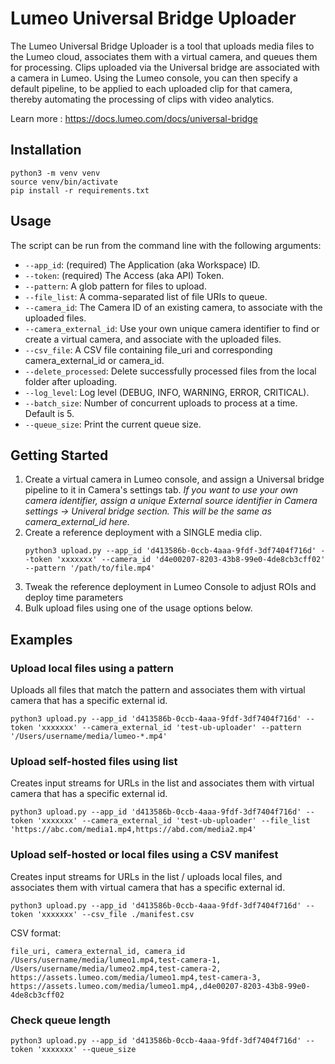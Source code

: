 # Lumeo Universal Bridge Uploader

The Lumeo Universal Bridge Uploader is a tool that uploads media files to the Lumeo cloud, associates them with a virtual camera, and queues them for processing. 
Clips uploaded via the Universal bridge are associated with a camera in Lumeo. Using the Lumeo console, you can then specify a default pipeline, to be applied to each uploaded clip for that camera, thereby automating the processing of clips with video analytics.

Learn more : https://docs.lumeo.com/docs/universal-bridge

## Installation

```
python3 -m venv venv
source venv/bin/activate
pip install -r requirements.txt
```

## Usage

The script can be run from the command line with the following arguments:

- `--app_id`: (required) The Application (aka Workspace) ID.
- `--token`: (required) The Access (aka API) Token.
- `--pattern`: A glob pattern for files to upload.
- `--file_list`: A comma-separated list of file URIs to queue.
- `--camera_id`: The Camera ID of an existing camera, to associate with the uploaded files.
- `--camera_external_id`: Use your own unique camera identifier to find or create a virtual camera, and associate with the uploaded files.
- `--csv_file`: A CSV file containing file_uri and corresponding camera_external_id or camera_id.
- `--delete_processed`: Delete successfully processed files from the local folder after uploading.
- `--log_level`: Log level (DEBUG, INFO, WARNING, ERROR, CRITICAL).
- `--batch_size`: Number of concurrent uploads to process at a time. Default is 5.
- `--queue_size`: Print the current queue size.

## Getting Started

1. Create a virtual camera in Lumeo console, and assign a Universal bridge pipeline to it in Camera's settings tab. 
   *If you want to use your own camera identifier, assign a unique External source identifier in Camera settings -> Univeral bridge section. This will be the same as camera_external_id here.*
2. Create a reference deployment with a SINGLE media clip. 
   ```
   python3 upload.py --app_id 'd413586b-0ccb-4aaa-9fdf-3df7404f716d' --token 'xxxxxxx' --camera_id 'd4e00207-8203-43b8-99e0-4de8cb3cff02' --pattern '/path/to/file.mp4'
   ```
3. Tweak the reference deployment in Lumeo Console to adjust ROIs and deploy time parameters
4. Bulk upload files using one of the usage options below.

## Examples

### Upload local files using a pattern
Uploads all files that match the pattern and associates them with virtual camera that has a specific external id.
```
python3 upload.py --app_id 'd413586b-0ccb-4aaa-9fdf-3df7404f716d' --token 'xxxxxxx' --camera_external_id 'test-ub-uploader' --pattern '/Users/username/media/lumeo-*.mp4'
```

### Upload self-hosted files using list
Creates input streams for URLs in the list and associates them with virtual camera that has a specific external id.
```
python3 upload.py --app_id 'd413586b-0ccb-4aaa-9fdf-3df7404f716d' --token 'xxxxxxx' --camera_external_id 'test-ub-uploader' --file_list 'https://abc.com/media1.mp4,https://abd.com/media2.mp4'
```

### Upload self-hosted or local files using a CSV manifest
Creates input streams for URLs in the list / uploads local files, and associates them with virtual camera that has a specific external id.
```
python3 upload.py --app_id 'd413586b-0ccb-4aaa-9fdf-3df7404f716d' --token 'xxxxxxx' --csv_file ./manifest.csv
```

CSV format:
```
file_uri, camera_external_id, camera_id
/Users/username/media/lumeo1.mp4,test-camera-1, 
/Users/username/media/lumeo2.mp4,test-camera-2, 
https://assets.lumeo.com/media/lumeo1.mp4,test-camera-3, 
https://assets.lumeo.com/media/lumeo1.mp4,,d4e00207-8203-43b8-99e0-4de8cb3cff02 
```

### Check queue length
```
python3 upload.py --app_id 'd413586b-0ccb-4aaa-9fdf-3df7404f716d' --token 'xxxxxxx' --queue_size
```